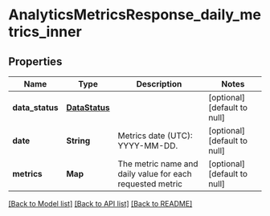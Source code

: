 # AnalyticsMetricsResponse_daily_metrics_inner
## Properties

| Name | Type | Description | Notes |
|------------ | ------------- | ------------- | -------------|
| **data\_status** | [**DataStatus**](DataStatus.md) |  | [optional] [default to null] |
| **date** | **String** | Metrics date (UTC): YYYY-MM-DD. | [optional] [default to null] |
| **metrics** | **Map** | The metric name and daily value for each requested metric | [optional] [default to null] |

[[Back to Model list]](../README.md#documentation-for-models) [[Back to API list]](../README.md#documentation-for-api-endpoints) [[Back to README]](../README.md)

